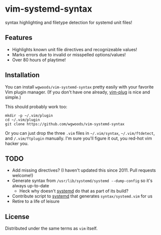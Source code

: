 # vim-systemd-syntax

syntax highlighting and filetype detection for systemd unit files!

## Features

* Highlights known unit file directives and recognizeable values!
* Marks errors due to invalid or misspelled options/values!
* Over 80 hours of playtime!

## Installation

You can install `wgwoods/vim-systemd-syntax` pretty easily with your favorite
Vim plugin manager. (If you don't have one already,
[vim-plug](https://github.com/junegunn/vim-plug) is nice and simple.)

This should probably work too:

    mkdir -p ~/.vim/plugin
    cd ~/.vim/plugin
    git clone https://github.com/wgwoods/vim-systemd-syntax

Or you can just drop the three `.vim` files in `~/.vim/syntax`,
`~/.vim/ftdetect`, and `/.vim/ftplugin` manually. I'm sure you'll figure it
out, you red-hot vim hacker you.

## TODO

* Add missing directives?
  (I haven't updated this since 2011. Pull requests welcome!)
* Generate syntax from `/usr/lib/systemd/systemd --dump-config`
  so it's always up-to-date
    * Heck why doesn't [systemd] do that as part of its build?
* Contribute script to [systemd] that generates `syntax/systemd.vim` for us
* Retire to a life of leisure

[systemd]: https://github.com/systemd/systemd/

## License

Distributed under the same terms as `vim` itself.
